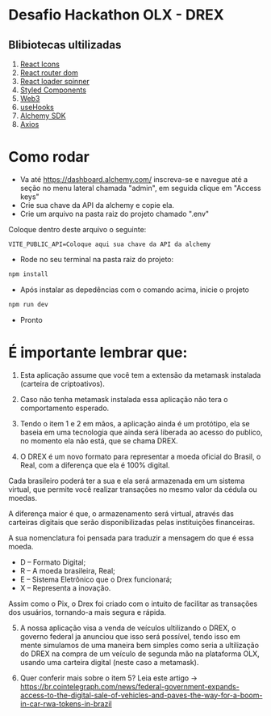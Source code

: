 # Desafio Hackathon OLX - DREX

## Blibiotecas ultilizadas

1. [React Icons](https://www.npmjs.com/package/react-icons)
2. [React router dom](https://www.npmjs.com/package/react-router-dom)
3. [React loader spinner](https://www.npmjs.com/package/react-loader-spinner)
4. [Styled Components](https://www.npmjs.com/package/styled-components)
5. [Web3](https://www.npmjs.com/package/web3)
6. [useHooks](https://www.npmjs.com/package/@uidotdev/usehooks)
7. [Alchemy SDK](https://www.npmjs.com/package/alchemy-sdk)
8. [Axios](https://www.npmjs.com/package/axios)

# Como rodar

- Va até https://dashboard.alchemy.com/ inscreva-se e navegue até a seção no menu lateral chamada "admin", em seguida clique em "Access keys"
- Crie sua chave da API da alchemy e copie ela.
- Crie um arquivo na pasta raiz do projeto chamado ".env"

Coloque dentro deste arquivo o seguinte:

```
VITE_PUBLIC_API=Coloque aqui sua chave da API da alchemy 
```

- Rode no seu terminal na pasta raiz do projeto:

```bash
npm install
```

- Após instalar as depedências com o comando acima, inicie o projeto

```bash
npm run dev
```

- Pronto

# É importante lembrar que:

1. Esta aplicação assume que você tem a extensão da metamask instalada (carteira de criptoativos).

2. Caso não tenha metamask instalada essa aplicação não tera o comportamento esperado.

3. Tendo o item 1 e 2 em mãos, a aplicação ainda é um protótipo, ela se baseia em uma tecnologia que ainda será liberada ao acesso do publico, no momento ela não está, que se chama DREX.

4. O DREX é um novo formato para representar a moeda oficial do Brasil, o Real, com a diferença que ela é 100% digital.

Cada brasileiro poderá ter a sua e ela será armazenada em um sistema virtual, que permite você realizar transações no mesmo valor da cédula ou moedas.

A diferença maior é que, o armazenamento será virtual, através das carteiras digitais que serão disponibilizadas pelas instituições financeiras.

A sua nomenclatura foi pensada para traduzir a mensagem do que é essa moeda.

- D – Formato Digital;
- R – A moeda brasileira, Real;
- E – Sistema Eletrônico que o Drex funcionará;
- X – Representa a inovação.

Assim como o Pix, o Drex foi criado com o intuito de facilitar as transações dos usuários, tornando-a mais segura e rápida.

5. A nossa aplicação visa a venda de veículos ultilizando o DREX, o governo federal ja anunciou que isso será possível, tendo isso em mente simulamos de uma maneira bem simples como seria a ultilização do DREX na compra de um veículo de segunda mão na plataforma OLX, usando uma carteira digital (neste caso a metamask).

6. Quer conferir mais sobre o item 5? Leia este artigo -> https://br.cointelegraph.com/news/federal-government-expands-access-to-the-digital-sale-of-vehicles-and-paves-the-way-for-a-boom-in-car-rwa-tokens-in-brazil